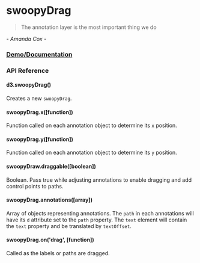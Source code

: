 # swoopyDrag

> The annotation layer is the most important thing we do

*- Amanda Cox -*

### [Demo/Documentation](http://1wheel.github.io/swoopy-drag/)

### API Reference

#### d3.swoopyDrag()

Creates a new `swoopyDrag`. 

#### swoopyDrag.x([function])

Function called on each annotation object to determine its `x` position.

#### swoopyDrag.y([function])

Function called on each annotation object to determine its `y` position. 

#### swoopyDraw.draggable([boolean])

Boolean. Pass true while adjusting annotations to enable dragging and add control points to paths.

#### swoopyDrag.annotations([array])

Array of objects representing annotations. The `path` in each annotations will have its `d` attribute set to the `path` property. The `text` element will contain the `text` property and be translated by `textOffset`.

#### swoopyDrag.on('drag', [function])

Called as the labels or paths are dragged.